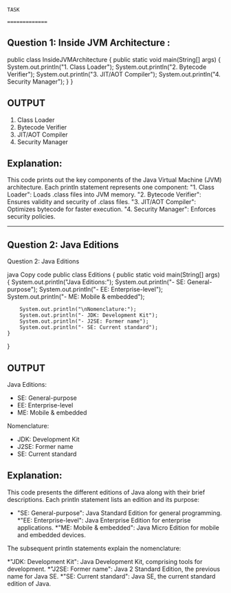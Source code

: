                                                                                TASK
                                                                           =============

                                                                      




Question 1: Inside JVM Architecture :
-------------------------------------

public class InsideJVMArchitecture {
    public static void main(String[] args) {
        System.out.println("1. Class Loader");
        System.out.println("2. Bytecode Verifier");
        System.out.println("3. JIT/AOT Compiler");
        System.out.println("4. Security Manager");
    }
}

OUTPUT
-------
1. Class Loader
2. Bytecode Verifier
3. JIT/AOT Compiler
4. Security Manager



Explanation:
-------------

This code prints out the key components of the Java Virtual Machine (JVM) architecture.
Each println statement represents one component:
"1. Class Loader": Loads .class files into JVM memory.
"2. Bytecode Verifier": Ensures validity and security of .class files.
"3. JIT/AOT Compiler": Optimizes bytecode for faster execution.
"4. Security Manager": Enforces security policies.

______________________________________________________________________________________________________________________________________________________________

Question 2: Java Editions
--------------------------
Question 2: Java Editions

java
Copy code
public class Editions {
    public static void main(String[] args) {
        System.out.println("Java Editions:");
        System.out.println("- SE: General-purpose");
        System.out.println("- EE: Enterprise-level");
        System.out.println("- ME: Mobile & embedded");

        System.out.println("\nNomenclature:");
        System.out.println("- JDK: Development Kit");
        System.out.println("- J2SE: Former name");
        System.out.println("- SE: Current standard");
    }
}

OUTPUT
-------
Java Editions:
- SE: General-purpose
- EE: Enterprise-level
- ME: Mobile & embedded

Nomenclature:
- JDK: Development Kit
- J2SE: Former name
- SE: Current standard



Explanation:
-------------
This code presents the different editions of Java along with their brief descriptions.
Each println statement lists an edition and its purpose:

* "SE: General-purpose": Java Standard Edition for general programming.
*"EE: Enterprise-level": Java Enterprise Edition for enterprise applications.
*"ME: Mobile & embedded": Java Micro Edition for mobile and embedded devices.

The subsequent println statements explain the nomenclature:

*"JDK: Development Kit": Java Development Kit, comprising tools for development.
*"J2SE: Former name": Java 2 Standard Edition, the previous name for Java SE.
*"SE: Current standard": Java SE, the current standard edition of Java.





